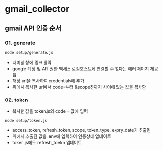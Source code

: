 # gmail_collector

## gmail API 인증 순서

### 01. generate

```shell
node setup/generate.js
```

- 터미널 창에 링크 클릭
- google 계정 및 API 권한 엑세스 로컬호스트에 연결할 수 없다는 에러 페이지 제공됨
- 해당 url을 복사하여 credentials에 추가
- 위에서 복사한 url에서 code=부터 &scope전까지 사이에 있는 값을 복사함

### 02. token

- 복사한 값을 token.js의 code = 값에 입력

```shell
node setup/token.js
```

- access_token, refresh_token, scope, token_type, expry_date가 추출됨
- 위에서 추출된 값을 .env에 입력하여 인증상태 업데이트
- token.js에도 refresh_toekn 업데이트
